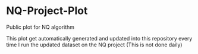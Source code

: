 # NQ-Project-Plot
Public plot for NQ algorithm

This plot get automatically generated and updated into this repository every time I run the updated dataset on the NQ project (This is not done daily)

